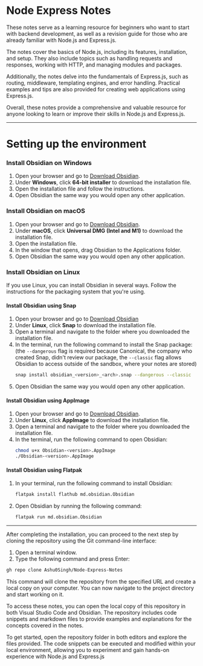 # Node Express Notes
These notes serve as a learning resource for beginners who want to start with backend development, as well as a revision guide for those who are already familiar with Node.js and Express.js.

The notes cover the basics of Node.js, including its features, installation, and setup. They also include topics such as handling requests and responses, working with HTTP, and managing modules and packages.

Additionally, the notes delve into the fundamentals of Express.js, such as routing, middleware, templating engines, and error handling. Practical examples and tips are also provided for creating web applications using Express.js.

Overall, these notes provide a comprehensive and valuable resource for anyone looking to learn or improve their skills in Node.js and Express.js.

---
# Setting up the environment

### Install Obsidian on Windows 

1.  Open your browser and go to [Download Obsidian](https://obsidian.md/download).
2.  Under **Windows**, click **64-bit installer** to download the installation file.
3.  Open the installation file and follow the instructions.
4.  Open Obsidian the same way you would open any other application.

### Install Obsidian on macOS 

1.  Open your browser and go to [Download Obsidian](https://obsidian.md/download).
2.  Under **macOS**, click **Universal DMG (Intel and M1)** to download the installation file.
3.  Open the installation file.
4.  In the window that opens, drag Obsidian to the Applications folder.
5.  Open Obsidian the same way you would open any other application.

### Install Obsidian on Linux

If you use Linux, you can install Obsidian in several ways. Follow the instructions for the packaging system that you're using.

#### Install Obsidian using Snap

1.  Open your browser and go to [Download Obsidian](https://obsidian.md/download)
2.  Under **Linux**, click **Snap** to download the installation file.
3.  Open a terminal and navigate to the folder where you downloaded the installation file.
4.  In the terminal, run the following command to install the Snap package: (the `--dangerous` flag is required because Canonical, the company who created Snap, didn't review our package, the `--classic` flag allows Obsidian to access outside of the sandbox, where your notes are stored)
    ```bash
    snap install obsidian_<version>_<arch>.snap --dangerous --classic
    ```
5.  Open Obsidian the same way you would open any other application.

#### Install Obsidian using AppImage

1.  Open your browser and go to [Download Obsidian](https://obsidian.md/download).
2.  Under **Linux**, click **AppImage** to download the installation file.
3.  Open a terminal and navigate to the folder where you downloaded the installation file.
4.  In the terminal, run the following command to open Obsidian:
    ```bash
    chmod u+x Obsidian-<version>.AppImage
    ./Obsidian-<version>.AppImage
    ```

#### Install Obsidian using Flatpak

1.  In your terminal, run the following command to install Obsidian:
    ```bash
    flatpak install flathub md.obsidian.Obsidian
    ```
    
2.  Open Obsidian by running the following command:
    ```bash
    flatpak run md.obsidian.Obsidian
    ```

---
After completing the installation, you can proceed to the next step by cloning the repository using the Git command-line interface:

1.  Open a terminal window.
2.  Type the following command and press Enter:

```bash
gh repo clone Ashu0Singh/Node-Express-Notes
```

This command will clone the repository from the specified URL and create a local copy on your computer. You can now navigate to the project directory and start working on it.

To access these notes, you can open the local copy of this repository in both Visual Studio Code and Obsidian. The repository includes code snippets and markdown files to provide examples and explanations for the concepts covered in the notes.

To get started, open the repository folder in both editors and explore the files provided. The code snippets can be executed and modified within your local environment, allowing you to experiment and gain hands-on experience with Node.js and Express.js
